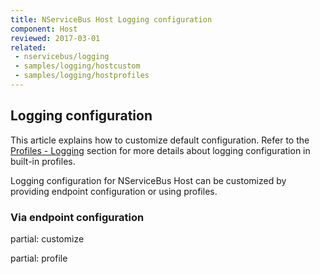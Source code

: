 ```yaml
---
title: NServiceBus Host Logging configuration
component: Host
reviewed: 2017-03-01
related:
 - nservicebus/logging
 - samples/logging/hostcustom
 - samples/logging/hostprofiles
---
```



## Logging configuration

This article explains how to customize default configuration. Refer to the [Profiles - Logging](/nservicebus/hosting/nservicebus-host/profiles.md#logging) section for more details about logging configuration in built-in profiles.

Logging configuration for NServiceBus Host can be customized by providing endpoint configuration or using profiles.


### Via endpoint configuration

partial: customize


partial: profile